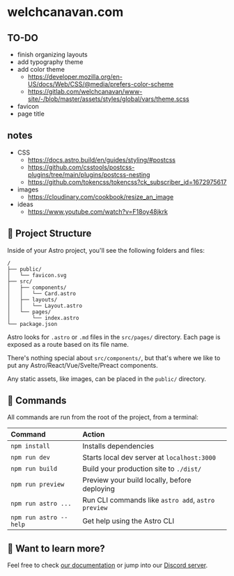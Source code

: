 # welchcanavan.com

## TO-DO

- finish organizing layouts
- add typography theme
- add color theme
  - https://developer.mozilla.org/en-US/docs/Web/CSS/@media/prefers-color-scheme
  - https://gitlab.com/welchcanavan/www-site/-/blob/master/assets/styles/global/vars/theme.scss
- favicon
- page title

## notes

- CSS
  - https://docs.astro.build/en/guides/styling/#postcss
  - https://github.com/csstools/postcss-plugins/tree/main/plugins/postcss-nesting
  - https://github.com/tokencss/tokencss?ck_subscriber_id=1672975617
- images
  - https://cloudinary.com/cookbook/resize_an_image
- ideas
  - https://www.youtube.com/watch?v=F18oy48jkrk

## 🚀 Project Structure

Inside of your Astro project, you'll see the following folders and files:

```
/
├── public/
│   └── favicon.svg
├── src/
│   ├── components/
│   │   └── Card.astro
│   ├── layouts/
│   │   └── Layout.astro
│   └── pages/
│       └── index.astro
└── package.json
```

Astro looks for `.astro` or `.md` files in the `src/pages/` directory. Each page is exposed as a route based on its file name.

There's nothing special about `src/components/`, but that's where we like to put any Astro/React/Vue/Svelte/Preact components.

Any static assets, like images, can be placed in the `public/` directory.

## 🧞 Commands

All commands are run from the root of the project, from a terminal:

| Command                | Action                                             |
| :--------------------- | :------------------------------------------------- |
| `npm install`          | Installs dependencies                              |
| `npm run dev`          | Starts local dev server at `localhost:3000`        |
| `npm run build`        | Build your production site to `./dist/`            |
| `npm run preview`      | Preview your build locally, before deploying       |
| `npm run astro ...`    | Run CLI commands like `astro add`, `astro preview` |
| `npm run astro --help` | Get help using the Astro CLI                       |

## 👀 Want to learn more?

Feel free to check [our documentation](https://docs.astro.build) or jump into our [Discord server](https://astro.build/chat).
